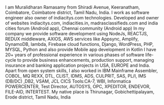 I am Muralidharan Ramasamy from Shiradi Avenue, Keeranatham, Coimbatore, Coimbatore district, Tamil Nadu, India.
I work as software engineer also owner of indiacitys.com technologies. 
Developed and owner of websites indiacitys.com, indiacities.in, madrasclassifieds.com and india cities forum (Android app), Chennai community (Android app)
In my company we provide software development using NodeJs, REACTJS, REDUX middleware, AXIOS, AWS services like Appsync, Amplify, DynamoDB, lambda, Firebase cloud functions, Django, WordPress, PHP, MYSQL, Python and also provide Mobile app development in Kotlin
I have 20+ years of professional experience in various phases of software life-cycle to provide business enhancements, production support, managing insurance and banking application projects in USA, EUROPE and India.
Apart from open system skills, I also worked in IBM Mainframe Assembler, COBOL, MQ REXX, DTL, CLIST, IDMS, ADS, CULPRIT, SAS, PL/I, IMS (DB/DC) ,DB2, VSAM, JCL CICS
Tools:CA-7, WBI, Informatica POWERCENTER, Test Director, AUTOSYS, OPC, XPEDITOR, ENDEVOR, FILE-AID, INTERTEST.
My native place is Thirunagar, Gobichettipalayam, Erode district, Tamil Nadu, India
